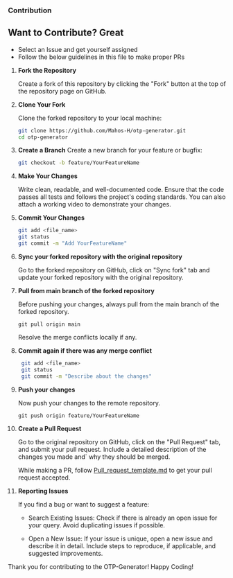 ### Contribution

## Want to Contribute? Great

- Select an Issue and get yourself assigned
- Follow the below guidelines in this file to make proper PRs

1. **Fork the Repository**
     
   Create a fork of this repository by clicking the "Fork" button at the top of the repository page on GitHub.

2. **Clone Your Fork**
     
   Clone the forked repository to your local machine:

   ```bash
   git clone https://github.com/Mahos-H/otp-generator.git
   cd otp-generator
   ```

3. **Create a Branch**
    Create a new branch for your feature or bugfix:

    ```bash
    git checkout -b feature/YourFeatureName
    ```

4. **Make Your Changes**
   
    Write clean, readable, and well-documented code. Ensure that the code passes all tests and follows the project's coding standards. You can also attach a working video to demonstrate your changes.

5. **Commit Your Changes**

    ```bash
    git add <file_name>
    git status
    git commit -m "Add YourFeatureName"
    ```
6. **Sync your forked repository with the original repository**
   
   Go to the forked repository on GitHub, click on "Sync fork" tab and update your forked repository with the original repository.
   
7. **Pull from main branch of the forked repository**
    
   Before pushing your changes, always pull from the main branch of the forked repository.
   ```
   git pull origin main
   ```
   Resolve the merge conflicts locally if any.

8. **Commit again if there was any merge conflict**

   ```bash
    git add <file_name>
    git status
    git commit -m "Describe about the changes"
    ```
   
9. **Push your changes**
    
   Now push your changes to the remote repository.
   ```
   git push origin feature/YourFeatureName
   ```

10. **Create a Pull Request**
    
    Go to the original repository on GitHub, click on the "Pull Request" tab, and submit your pull request. Include a detailed description of the changes you made and` why they should be merged.

    While making a PR, follow [Pull_request_template.md](Pull_request_template.md) to get your pull request accepted.

11. **Reporting Issues**
    
    If you find a bug or want to suggest a feature:

    - Search Existing Issues: 
    Check if there is already an open issue for your query. Avoid duplicating issues if possible.

    - Open a New Issue: 
    If your issue is unique, open a new issue and describe it in detail. Include steps to reproduce, if applicable, and suggested improvements.

Thank you for contributing to the OTP-Generator! Happy Coding!

